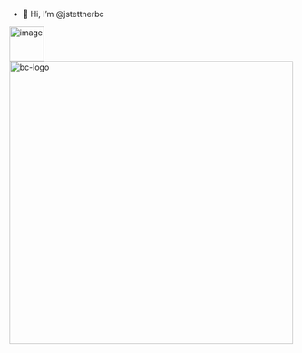 - 👋 Hi, I’m @jstettnerbc

<!---
jstettnerbc/jstettnerbc is a ✨ special ✨ repository because its `README.md` (this file) appears on your GitHub profile.
You can click the Preview link to take a look at your changes.
--->

<img width="61" alt="image" src="https://github.com/jstettnerbc/jstettnerbc/assets/84310458/3ebcd671-10a0-4970-8dd1-3a3a17727c4c">

<img width="500" alt="bc-logo" src="[https://github.com/jstettnerbc/jstettnerbc/assets/84310458/3ebcd671-10a0-4970-8dd1-3a3a17727c4c](https://github.com/jstettnerbc/jstettnerbc/assets/84310458/fd23c42b-2b89-4d9d-aea9-8150557dfbe4)https://github.com/jstettnerbc/jstettnerbc/assets/84310458/fd23c42b-2b89-4d9d-aea9-8150557dfbe4">

